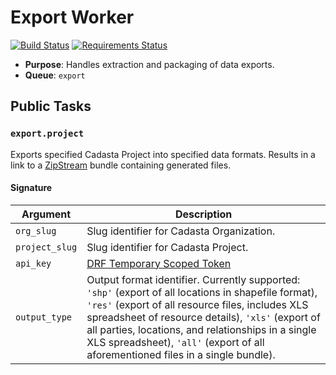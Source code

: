 # Export Worker

[![Build Status](https://travis-ci.org/Cadasta/cadasta-export-worker.svg?branch=master)](https://travis-ci.org/Cadasta/cadasta-export-worker)
[![Requirements Status](https://requires.io/github/Cadasta/cadasta-export-worker/requirements.svg?branch=master)](https://requires.io/github/Cadasta/cadasta-export-worker/requirements/?branch=master)

* **Purpose**: Handles extraction and packaging of data exports.
* **Queue**: `export`

## Public Tasks

### `export.project`

Exports specified Cadasta Project into specified data formats. Results in a link to a [ZipStream](https://github.com/Cadasta/ZipStream) bundle containing generated files.

#### Signature

Argument | Description
--- | ---
`org_slug` | Slug identifier for Cadasta Organization.
`project_slug` | Slug identifier for Cadasta Project.
`api_key` | [DRF Temporary Scoped Token](https://github.com/Cadasta/drf-tmp-scoped-token)
`output_type` | Output format identifier. Currently supported: `'shp'` (export of all locations in shapefile format), `'res'` (export of all resource files, includes XLS spreadsheet of resource details), `'xls'` (export of all parties, locations, and relationships in a single XLS spreadsheet), `'all'` (export of all aforementioned files in a single bundle).
